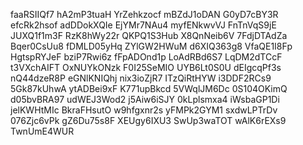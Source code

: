 faaRSIIQf7
hA2mP3tuaH
YrZehkzocf
mBZdJ1oDAN
G0yD7cBY3R
efcRk2hsof
adDDokXQIe
EjYMr7NAu4
myfENkwvVJ
FnTnVqS9jE
JUXQ1f1m3F
RzK8hWy22r
QKPQ1S3Hub
X8QnNeib6V
7FdjDTAdZa
Bqer0CsUu8
fDMLD05yHq
ZYlGW2HWuM
d6XIQ363g8
VfaQE1I8Fp
HgtspRYJeF
bziP7Rwi6z
fFpADOnd1p
LoAdRBd6S7
LqDM2dTCcF
t3VXchAIFT
OxNUYkONzk
F0I25SeMIO
UYB6Lt0S0U
dEIgcqPf3s
nQ44dzeR8P
eGNlKNIQhj
nix3ioZjR7
ITzQiRtHYW
i3DDF2RCs9
5Gk87kUhwA
ytADBei9xF
K771upBkcd
5VWqlJM6Dc
0S104OKimQ
d05bvBRA97
udWEJ3Wod2
j5Aiw6iSJY
0kLplsmxa4
iWsbaGP1Di
jelKWHtMIc
BkraFHsutO
w9hfgxnr2s
yFMPk2GYM1
sxdwLPTrDv
076Zjc6vPk
gZ6Du75s8F
XEUgy6IXU3
SwUp3waTOT
wAlK6rEXs9
TwnUmE4WUR
